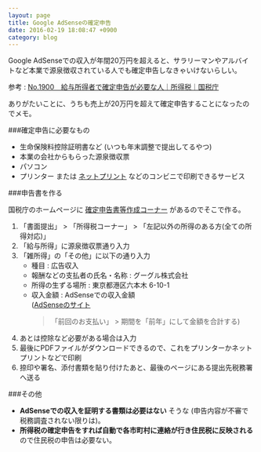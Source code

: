 ```yaml
---
layout: page
title: Google AdSenseの確定申告
date: 2016-02-19 18:08:47 +0900
category: blog
---
```


Google AdSenseでの収入が年間20万円を超えると、サラリーマンやアルバイトなど本業で源泉徴収されている人でも確定申告しなきゃいけないらしい。

参考 :
<a href="https://www.nta.go.jp/taxanswer/shotoku/1900.htm" target="_blank">No.1900 給与所得者で確定申告が必要な人｜所得税｜国税庁</a>

ありがたいことに、うちも売上が20万円を超えて確定申告することになったのでメモ。

###確定申告に必要なもの

- 生命保険料控除証明書など (いつも年末調整で提出してるやつ)
- 本業の会社からもらった源泉徴収票
- パソコン
- プリンター
  または <a href="https://www.printing.ne.jp/" target="_blank">ネットプリント</a> などのコンビニで印刷できるサービス

###申告書を作る

国税庁のホームページに
<a href="https://www.keisan.nta.go.jp/h27/ta_top.htm" target="_blank">確定申告書等作成コーナー</a>
があるのでそこで作る。

1. 「書面提出」 > 「所得税コーナー」 > 「左記以外の所得のある方(全ての所得対応)」
2. 「給与所得」に源泉徴収票通り入力
3. 「雑所得」の「その他」に以下の通り入力
    - 種目 : 広告収入
    - 報酬などの支払者の氏名・名称 : グーグル株式会社
    - 所得の生ずる場所 : 東京都港区六本木 6-10-1
    - 収入金額 : AdSenseでの収入金額  
      (<a href="https://www.google.com/adsense/app#main/home" target="_blank">AdSenseのサイト</a>
      > 「前回のお支払い」 > 期間を「前年」にして金額を合計する)
4. あとは控除など必要がある場合は入力
5. 最後にPDFファイルがダウンロードできるので、これをプリンターかネットプリントなどで印刷
6. 捺印や署名、添付書類を貼り付けたあと、最後のページにある提出先税務署へ送る

###その他

- **AdSenseでの収入を証明する書類は必要はない** そうな (申告内容が不審で税務調査されない限りは)。
- **所得税の確定申告をすれば自動で各市町村に連絡が行き住民税に反映される** ので住民税の申告は必要ない。
